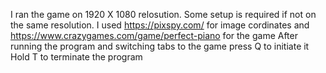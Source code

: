 I ran the game on 1920 X 1080 relosution. Some setup is required if not on the same resolution.
I used https://pixspy.com/ for image cordinates and https://www.crazygames.com/game/perfect-piano for the game
After running the program and switching tabs to the game press Q to initiate it
Hold T to terminate the program
